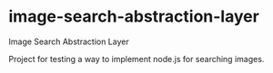 # image-search-abstraction-layer
Image Search Abstraction Layer

Project for testing a way to implement node.js for searching images.
